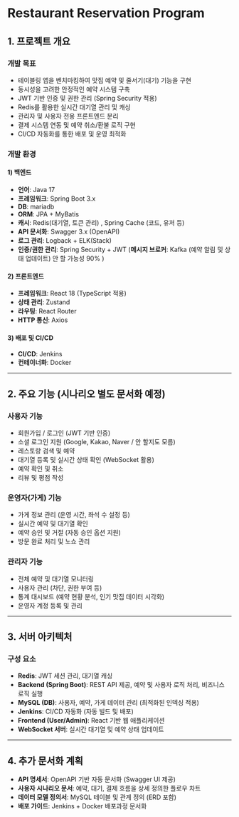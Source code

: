 # Restaurant Reservation Program

## 1. 프로젝트 개요

### 개발 목표
- 테이블링 앱을 벤치마킹하여 맛집 예약 및 줄서기(대기) 기능을 구현
- 동시성을 고려한 안정적인 예약 시스템 구축
- JWT 기반 인증 및 권한 관리 (Spring Security 적용)
- Redis를 활용한 실시간 대기열 관리 및 캐싱
- 관리자 및 사용자 전용 프론트엔드 분리
- 결제 시스템 연동 및 예약 취소/환불 로직 구현
- CI/CD 자동화를 통한 배포 및 운영 최적화

### 개발 환경

#### 1) 백엔드
- **언어**: Java 17
- **프레임워크**: Spring Boot 3.x
- **DB**: mariadb
- **ORM**: JPA + MyBatis
- **캐시**: Redis(대기열, 토큰 관리) , Spring Cache  (코드, 유저 등)
- **API 문서화**: Swagger 3.x (OpenAPI)
- **로그 관리**: Logback + ELK(Stack)
- **인증/권한 관리**: Spring Security + JWT
(**메시지 브로커**: Kafka (예약 알림 및 상태 업데이트) 안 할 가능성 90% )

#### 2) 프론트엔드
- **프레임워크**: React 18 (TypeScript 적용)
- **상태 관리**: Zustand
- **라우팅**: React Router
- **HTTP 통신**: Axios

#### 3) 배포 및 CI/CD
- **CI/CD**: Jenkins
- **컨테이너화**: Docker 
---

## 2. 주요 기능 (시나리오 별도 문서화 예정)

### 사용자 기능
- 회원가입 / 로그인 (JWT 기반 인증)
- 소셜 로그인 지원 (Google, Kakao, Naver / 안 할지도 모름)
- 레스토랑 검색 및 예약
- 대기열 등록 및 실시간 상태 확인 (WebSocket 활용)
- 예약 확인 및 취소
- 리뷰 및 평점 작성

### 운영자(가게) 기능
- 가게 정보 관리 (운영 시간, 좌석 수 설정 등)
- 실시간 예약 및 대기열 확인
- 예약 승인 및 거절 (자동 승인 옵션 지원)
- 방문 완료 처리 및 노쇼 관리

### 관리자 기능
- 전체 예약 및 대기열 모니터링
- 사용자 관리 (차단, 권한 부여 등)
- 통계 대시보드 (예약 현황 분석, 인기 맛집 데이터 시각화)
- 운영자 계정 등록 및 관리

---

## 3. 서버 아키텍처

### 구성 요소
- **Redis**: JWT 세션 관리, 대기열 캐싱
- **Backend (Spring Boot)**: REST API 제공, 예약 및 사용자 로직 처리, 비즈니스 로직 실행
- **MySQL (DB)**: 사용자, 예약, 가게 데이터 관리 (최적화된 인덱싱 적용)
- **Jenkins**: CI/CD 자동화 (자동 빌드 및 배포)
- **Frontend (User/Admin)**: React 기반 웹 애플리케이션
- **WebSocket 서버**: 실시간 대기열 및 예약 상태 업데이트

---

## 4. 추가 문서화 계획
- **API 명세서**: OpenAPI 기반 자동 문서화 (Swagger UI 제공)
- **사용자 시나리오 문서**: 예약, 대기, 결제 흐름을 상세 정의한 플로우 차트
- **데이터 모델 정의서**: MySQL 테이블 및 관계 정의 (ERD 포함)
- **배포 가이드**: Jenkins + Docker 배포과정 문서화
